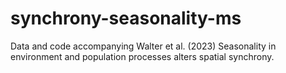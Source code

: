 # synchrony-seasonality-ms
Data and code accompanying Walter et al. (2023) Seasonality in environment and population processes alters spatial synchrony.
